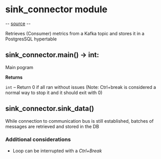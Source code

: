 # sink_connector module
-- [source](https://github.com/elminster-aom/homeworks/blob/main/sink_connector.py) --

Retrieves (Consumer) metrics from a Kafka topic and stores it in a PostgresSQL hypertable

## sink_connector.main() -> int:
Main pogram

**Returns**

`int` – Return 0 if all ran without issues (Note: Ctrl+break is considered a normal way to stop it and it should exit with 0)

## sink_connector.sink_data()
While connection to communication bus is still established, batches of messages are retrieved and stored in the DB

### Additional considerations
* Loop can be interrupted with a _Ctrl+Break_
